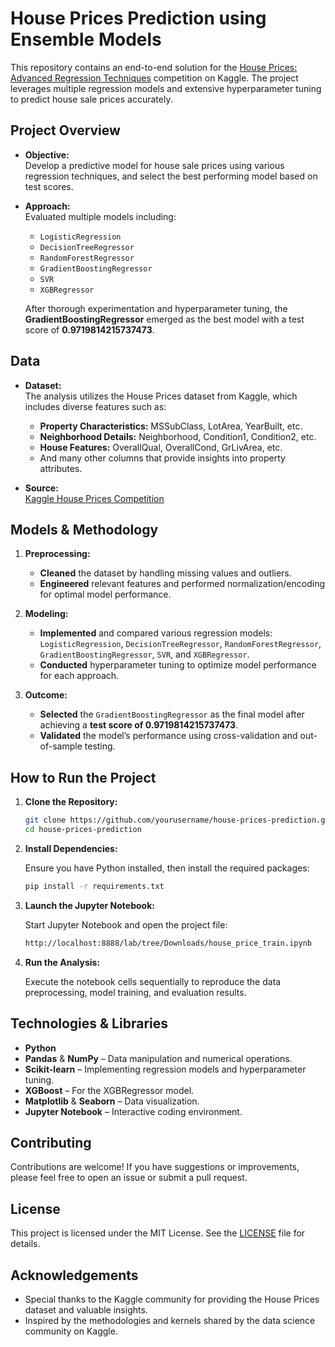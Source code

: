 
# House Prices Prediction using Ensemble Models

This repository contains an end-to-end solution for the [House Prices: Advanced Regression Techniques](https://www.kaggle.com/competitions/house-prices-advanced-regression-techniques/overview) competition on Kaggle. The project leverages multiple regression models and extensive hyperparameter tuning to predict house sale prices accurately.

## Project Overview

- **Objective:**  
  Develop a predictive model for house sale prices using various regression techniques, and select the best performing model based on test scores.

- **Approach:**  
  Evaluated multiple models including:
  - `LogisticRegression`
  - `DecisionTreeRegressor`
  - `RandomForestRegressor`
  - `GradientBoostingRegressor`
  - `SVR`
  - `XGBRegressor`
  
  After thorough experimentation and hyperparameter tuning, the **GradientBoostingRegressor** emerged as the best model with a test score of **0.9719814215737473**.

## Data

- **Dataset:**  
  The analysis utilizes the House Prices dataset from Kaggle, which includes diverse features such as:
  - **Property Characteristics:** MSSubClass, LotArea, YearBuilt, etc.
  - **Neighborhood Details:** Neighborhood, Condition1, Condition2, etc.
  - **House Features:** OverallQual, OverallCond, GrLivArea, etc.
  - And many other columns that provide insights into property attributes.
  
- **Source:**  
  [Kaggle House Prices Competition](https://www.kaggle.com/competitions/house-prices-advanced-regression-techniques/overview)

## Models & Methodology

1. **Preprocessing:**  
   - **Cleaned** the dataset by handling missing values and outliers.
   - **Engineered** relevant features and performed normalization/encoding for optimal model performance.

2. **Modeling:**  
   - **Implemented** and compared various regression models: `LogisticRegression`, `DecisionTreeRegressor`, `RandomForestRegressor`, `GradientBoostingRegressor`, `SVR`, and `XGBRegressor`.
   - **Conducted** hyperparameter tuning to optimize model performance for each approach.

3. **Outcome:**  
   - **Selected** the `GradientBoostingRegressor` as the final model after achieving a **test score of 0.9719814215737473**.
   - **Validated** the model’s performance using cross-validation and out-of-sample testing.

## How to Run the Project

1. **Clone the Repository:**

   ```bash
   git clone https://github.com/yourusername/house-prices-prediction.git
   cd house-prices-prediction
   ```

2. **Install Dependencies:**

   Ensure you have Python installed, then install the required packages:

   ```bash
   pip install -r requirements.txt
   ```

3. **Launch the Jupyter Notebook:**

   Start Jupyter Notebook and open the project file:

   ```bash
   http://localhost:8888/lab/tree/Downloads/house_price_train.ipynb
   ```

4. **Run the Analysis:**

   Execute the notebook cells sequentially to reproduce the data preprocessing, model training, and evaluation results.

## Technologies & Libraries

- **Python**
- **Pandas** & **NumPy** – Data manipulation and numerical operations.
- **Scikit-learn** – Implementing regression models and hyperparameter tuning.
- **XGBoost** – For the XGBRegressor model.
- **Matplotlib** & **Seaborn** – Data visualization.
- **Jupyter Notebook** – Interactive coding environment.

## Contributing

Contributions are welcome! If you have suggestions or improvements, please feel free to open an issue or submit a pull request.

## License

This project is licensed under the MIT License. See the [LICENSE](LICENSE) file for details.

## Acknowledgements

- Special thanks to the Kaggle community for providing the House Prices dataset and valuable insights.
- Inspired by the methodologies and kernels shared by the data science community on Kaggle.

